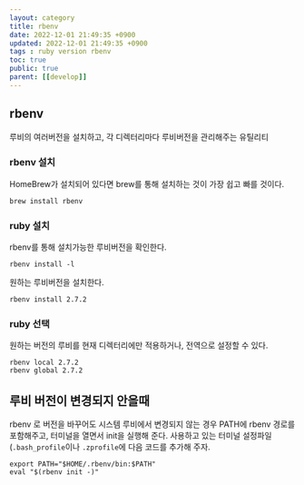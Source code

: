 ```yaml
---
layout: category
title: rbenv
date: 2022-12-01 21:49:35 +0900
updated: 2022-12-01 21:49:35 +0900
tags : ruby version rbenv
toc: true
public: true
parent: [[develop]]
---
```


## rbenv
루비의 여러버전을 설치하고, 각 디렉터리마다 루비버전을 관리해주는 유틸리티

### rbenv 설치
HomeBrew가 설치되어 있다면 brew를 통해 설치하는 것이 가장 쉽고 빠를 것이다.
```
brew install rbenv
```

### ruby 설치
rbenv를 통해 설치가능한 루비버전을 확인한다.
```
rbenv install -l
```

원하는 루비버전을 설치한다.
```
rbenv install 2.7.2
```

### ruby 선택
원하는 버전의 루비를 현재 디렉터리에만 적용하거나, 전역으로 설정할 수 있다.
```
rbenv local 2.7.2
rbenv global 2.7.2
```

## 루비 버전이 변경되지 안을때
rbenv 로 버전을 바꾸어도 시스템 루비에서 변경되지 않는 경우
PATH에 rbenv 경로를 포함해주고, 터미널을 열면서 init을 실행해 준다.
사용하고 있는 터미널 설정파일(`.bash_profile`이나 `.zprofile`에 다음 코드를 추가해 주자.
```
export PATH="$HOME/.rbenv/bin:$PATH"
eval "$(rbenv init -)"
```

